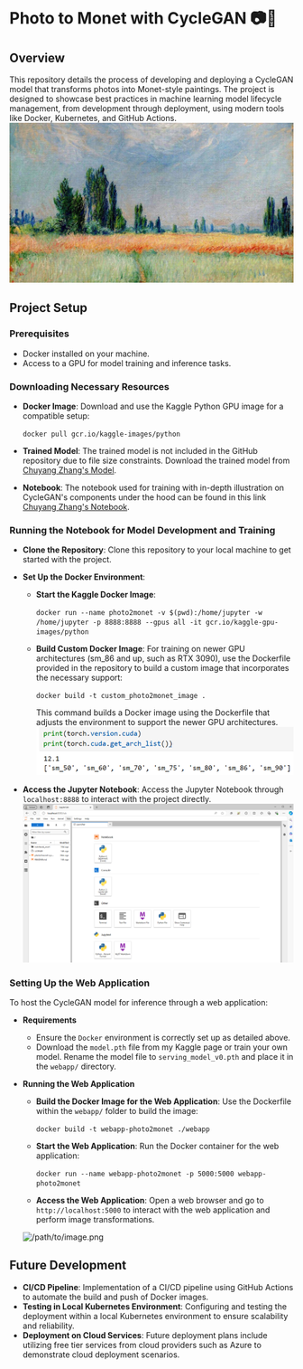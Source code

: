 Photo to Monet with CycleGAN 📷🎨
================================================

Overview
--------

This repository details the process of developing and deploying a CycleGAN model that transforms photos into Monet-style paintings. The project is designed to showcase best practices in machine learning model lifecycle management, from development through deployment, using modern tools like Docker, Kubernetes, and GitHub Actions.
![/path/to/image.jpeg](https://github.com/chuyangzh/Photo2Monet/blob/main/notebook_asset/monet_painting.jpeg?raw=true)

Project Setup
-------------

### Prerequisites

-   Docker installed on your machine.
-   Access to a GPU for model training and inference tasks.

### Downloading Necessary Resources

-   **Docker Image**: Download and use the Kaggle Python GPU image for a compatible setup:


    `docker pull gcr.io/kaggle-images/python`

-   **Trained Model**: The trained model is not included in the GitHub repository due to file size constraints. Download the trained model from [Chuyang Zhang's Model](https://www.kaggle.com/models/chuyangzhang/monet2photo_cyclegan_v4).
-   **Notebook**: The notebook used for training with in-depth illustration on CycleGAN's components under the hood can be found in this link [Chuyang Zhang's Notebook](https://www.kaggle.com/code/chuyangzhang/i-m-something-of-a-painter-myself-cyclegan).

### Running the Notebook for Model Development and Training

-   **Clone the Repository**: Clone this repository to your local machine to get started with the project.

-   **Set Up the Docker Environment**:

    -   **Start the Kaggle Docker Image**:


        `docker run --name photo2monet -v $(pwd):/home/jupyter -w /home/jupyter -p 8888:8888 --gpus all -it gcr.io/kaggle-gpu-images/python`

    -   **Build Custom Docker Image**: For training on newer GPU architectures (sm_86 and up, such as RTX 3090), use the Dockerfile provided in the repository to build a custom image that incorporates the necessary support:


        `docker build -t custom_photo2monet_image .`

        This command builds a Docker image using the Dockerfile that adjusts the environment to support the newer GPU architectures.
        ![/path/to/image.png](https://github.com/chuyangzh/Photo2Monet/blob/main/notebook_asset/sm_86_support.png?raw=true)

-   **Access the Jupyter Notebook**: Access the Jupyter Notebook through `localhost:8888` to interact with the project directly.
        ![/path/to/image.png](https://github.com/chuyangzh/Photo2Monet/blob/main/notebook_asset/jupyter_lab_container.png?raw=true)

 
  
  ### Setting Up the Web Application


To host the CycleGAN model for inference through a web application:

-   **Requirements**

    -   Ensure the `Docker` environment is correctly set up as detailed above.
    -   Download the `model.pth` file from my Kaggle page or train your own model. Rename the model file to `serving_model_v0.pth` and place it in the `webapp/` directory.

-   **Running the Web Application**

    -   **Build the Docker Image for the Web Application**: Use the Dockerfile within the `webapp/` folder to build the image:
    
    
        `docker build -t webapp-photo2monet ./webapp`
    
    -   **Start the Web Application**: Run the Docker container for the web application:
    
        `docker run --name webapp-photo2monet -p 5000:5000 webapp-photo2monet`
    
    -   **Access the Web Application**: Open a web browser and go to `http://localhost:5000` to interact with the web application and perform image transformations.

      ![/path/to/image.png](https://github.com/chuyangzh/Photo2Monet/blob/main/notebook_asset/demo.gif?raw=true)



Future Development
------------------

-   **CI/CD Pipeline**: Implementation of a CI/CD pipeline using GitHub Actions to automate the build and push of Docker images.
-   **Testing in Local Kubernetes Environment**: Configuring and testing the deployment within a local Kubernetes environment to ensure scalability and reliability.
-   **Deployment on Cloud Services**: Future deployment plans include utilizing free tier services from cloud providers such as Azure to demonstrate cloud deployment scenarios.
